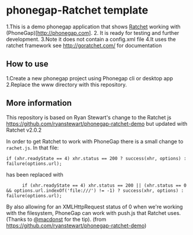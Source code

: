 # phonegap-Ratchet template
1.This is a demo phonegap application  that shows [Ratchet](https://github.com/maker/ratchet) working with (PhoneGap)[http://phonegap.com]. 
2. It is ready for testing and further development.
3.Note it does not contain a config.xml file
4.It uses the ratchet framework see http://goratchet.com/ for documentation

How to use
----------
1.Create a new phonegap project using Phonegap cli or desktop app 
2.Replace the www directory with this repository.

More information
----------
This repository is based on Ryan Stewart's change to the Ratchet js https://github.com/ryanstewart/phonegap-ratchet-demo but updated with Ratchet v2.0.2

In order to get Ratchet to work with PhoneGap there is a small change to `rachet.js`. In that file:

`if (xhr.readyState == 4) xhr.status == 200 ? success(xhr, options) : failure(options.url);`

has been replaced with

`      if (xhr.readyState == 4) xhr.status == 200 || (xhr.status == 0 && options.url.indexOf('file:///') != -1) ? success(xhr, options) : failure(options.url);`

By also allowing for an XMLHttpRequest status of 0 when we're working with the filesystem, PhoneGap can work with push.js that Ratchet uses. (Thanks to [@macdonst](https://twitter.com/macdonst) for the tip).
(from https://github.com/ryanstewart/phonegap-ratchet-demo)
